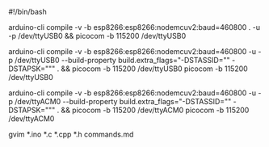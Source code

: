#!/bin/bash

arduino-cli compile -v -b esp8266:esp8266:nodemcuv2:baud=460800 . -u -p /dev/ttyUSB0 && picocom -b 115200 /dev/ttyUSB0

arduino-cli compile -v -b esp8266:esp8266:nodemcuv2:baud=460800 -u -p /dev/ttyUSB0 --build-property build.extra_flags="-DSTASSID=\"\" -DSTAPSK=\"\"" .  && picocom -b 115200 /dev/ttyUSB0
picocom -b 115200 /dev/ttyUSB0

arduino-cli compile -v -b esp8266:esp8266:nodemcuv2:baud=460800 -u -p /dev/ttyACM0 --build-property build.extra_flags="-DSTASSID=\"\" -DSTAPSK=\"\"" .  && picocom -b 115200 /dev/ttyACM0
picocom -b 115200 /dev/ttyACM0

gvim *.ino *.c *.cpp *.h commands.md


